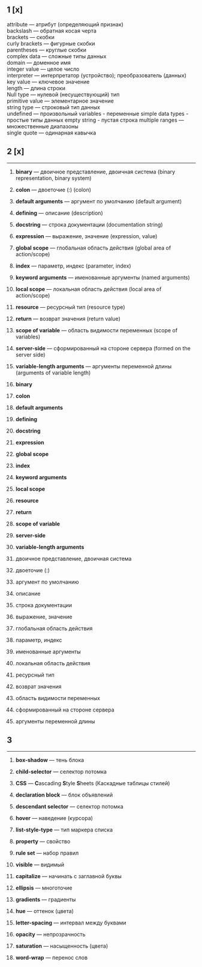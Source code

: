 ## 1 [x]

attribute — атрибут (определяющий признак)  
backslash — обратная косая черта  
brackets — скобки  
curly brackets — фигурные скобки  
parentheses — круглые скобки  
complex data — сложные типы данных  
domain — доменное имя  
integer value — целое число  
interpreter — интерпретатор (устройство); преобразователь (данных)  
key value — ключевое значение  
length — длина строки  
Null type — нулевой (несуществующий) тип  
primitive value — элементарное значение  
string type — строковый тип данных  
undefined — произвольный
variables - переменные 
simple data types - простые типы данных
empty string - пустая строка
multiple ranges — множественные диапазоны  
single quote — одинарная кавычка

## 2 [x]
----

1. **binary** — двоичное представление, двоичная система (binary representation, binary system)
    
2. **colon** — двоеточие (:) (colon)
    
3. **default arguments** — аргумент по умолчанию (default argument)
    
4. **defining** — описание (description)
    
5. **docstring** — строка документации (documentation string)
    
6. **expression** — выражение, значение (expression, value)
    
7. **global scope** — глобальная область действия (global area of action/scope)
    
8. **index** — параметр, индекс (parameter, index)
    
9. **keyword arguments** — именованные аргументы (named arguments)
    
10. **local scope** — локальная область действия (local area of action/scope)
    
11. **resource** — ресурсный тип (resource type)
    
12. **return** — возврат значения (return value)
    
13. **scope of variable** — область видимости переменных (scope of variables)
    
14. **server-side** — сформированный на стороне сервера (formed on the server side)
    
15. **variable-length arguments** — аргументы переменной длины (arguments of variable length)






16. **binary**
    
17. **colon**
    
18. **default arguments**
    
19. **defining**
    
20. **docstring**
    
21. **expression**
    
22. **global scope**
    
23. **index**
    
24. **keyword arguments**
    
25. **local scope**
    
26. **resource**
    
27. **return**
    
28. **scope of variable**
    
29. **server-side**
    
30. **variable-length arguments**








31. двоичное представление, двоичная система
    
32. двоеточие (:)
    
33. аргумент по умолчанию
    
34. описание
    
35. строка документации
    
36. выражение, значение
    
37. глобальная область действия
    
38. параметр, индекс
    
39. именованные аргументы
    
40. локальная область действия
    
41. ресурсный тип
    
42. возврат значения
    
43. область видимости переменных
    
44. сформированный на стороне сервера
    
45. аргументы переменной длины



## 3
----

1. **box-shadow** — тень блока
    
2. **child-selector** — селектор потомка
    
3. **CSS** — **C**ascading **S**tyle **S**heets (Каскадные таблицы стилей)
    
4. **declaration block** — блок объявлений
    
5. **descendant selector** — селектор потомка
    
6. **hover** — наведение (курсора)
    
7. **list-style-type** — тип маркера списка
    
8. **property** — свойство
    
9. **rule set** — набор правил
    
10. **visible** — видимый
    
11. **capitalize** — начинать с заглавной буквы
    
12. **ellipsis** — многоточие
    
13. **gradients** — градиенты
    
14. **hue** — оттенок (цвета)
    
15. **letter-spacing** — интервал между буквами
    
16. **opacity** — непрозрачность
    
17. **saturation** — насыщенность (цвета)
    
18. **word-wrap** — перенос слов


